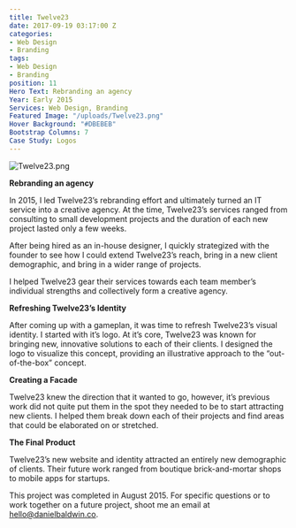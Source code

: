 ```yaml
---
title: Twelve23
date: 2017-09-19 03:17:00 Z
categories:
- Web Design
- Branding
tags:
- Web Design
- Branding
position: 11
Hero Text: Rebranding an agency
Year: Early 2015
Services: Web Design, Branding
Featured Image: "/uploads/Twelve23.png"
Hover Background: "#DBEBEB"
Bootstrap Columns: 7
Case Study: Logos
---
```


![Twelve23.png](/uploads/Twelve23.png)

**Rebranding an agency**

In 2015, I led Twelve23’s rebranding effort and ultimately turned an IT service into a creative agency. At the time, Twelve23’s services ranged from consulting to small development projects and the duration of each new project lasted only a few weeks.

After being hired as an in-house designer, I quickly strategized with the founder to see how I could extend Twelve23’s reach, bring in a new client demographic, and bring in a wider range of projects.

I helped Twelve23 gear their services towards each team member’s individual strengths and collectively form a creative agency. 

**Refreshing Twelve23’s Identity**

After coming up with a gameplan, it was time to refresh Twelve23’s visual identity. I started with it’s logo. At it’s core, Twelve23 was known for bringing new, innovative solutions to each of their clients. I designed the logo to visualize this concept, providing an illustrative approach to the “out-of-the-box” concept.

**Creating a Facade**

Twelve23 knew the direction that it wanted to go, however, it’s previous work did not quite put them in the spot they needed to be to start attracting new clients. I helped them break down each of their projects and find areas that could be elaborated on or stretched.

**The Final Product**

Twelve23’s new website and identity attracted an entirely new demographic of clients. Their future work ranged from boutique brick-and-mortar shops to mobile apps for startups. 

This project was completed in August 2015. For specific questions or to work together on a future project, shoot me an email at hello@danielbaldwin.co.